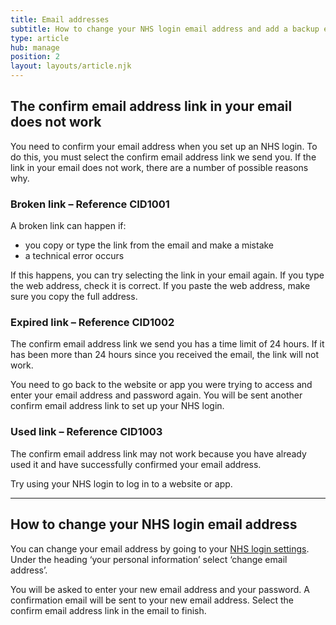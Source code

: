 ```yaml
---
title: Email addresses
subtitle: How to change your NHS login email address and add a backup email address.
type: article
hub: manage
position: 2
layout: layouts/article.njk
---
```


## The confirm email address link in your email does not work

You need to confirm your email address when you set up an NHS login. To do this, you must select the confirm email address link we send you. If the link in your email does not work, there are a number of possible reasons why.

### Broken link – Reference CID1001

A broken link can happen if:
* you copy or type the link from the email and make a mistake
* a technical error occurs

If this happens, you can try selecting the link in your email again. If you type the web address, check it is correct. If you paste the web address, make sure you copy the full address.

### Expired link – Reference CID1002

The confirm email address link we send you has a time limit of 24 hours. If it has been more than 24 hours since you received the email, the link will not work.

You need to go back to the website or app you were trying to access and enter your email address and password again. You will be sent another confirm email address link to set up your NHS login.

### Used link – Reference CID1003

The confirm email address link may not work because you have already used it and have successfully confirmed your email address.

Try using your NHS login to log in to a website or app.

***

## How to change your NHS login email address

You can change your email address by going to your [NHS login settings](https://settings.login.nhs.uk/ "NHS login settings"). Under the heading ‘your personal information’ select ‘change email address’.

You will be asked to enter your new email address and your password. A confirmation email will be sent to your new email address. Select the confirm email address link in the email to finish.